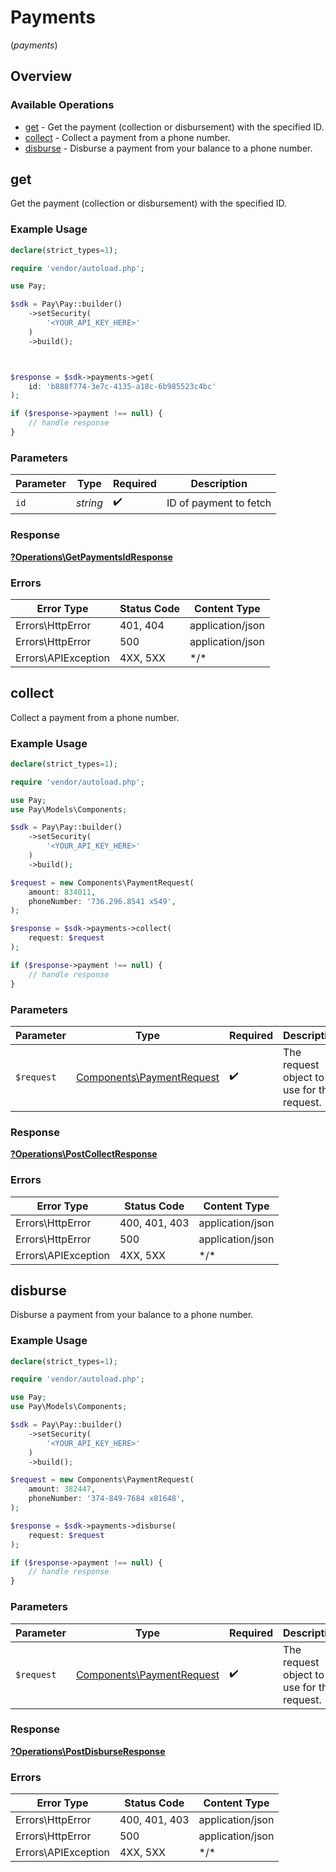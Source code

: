 # Payments
(*payments*)

## Overview

### Available Operations

* [get](#get) - Get the payment (collection or disbursement) with the specified ID.
* [collect](#collect) - Collect a payment from a phone number.
* [disburse](#disburse) - Disburse a payment from your balance to a phone number.

## get

Get the payment (collection or disbursement) with the specified ID.

### Example Usage

```php
declare(strict_types=1);

require 'vendor/autoload.php';

use Pay;

$sdk = Pay\Pay::builder()
    ->setSecurity(
        '<YOUR_API_KEY_HERE>'
    )
    ->build();



$response = $sdk->payments->get(
    id: 'b888f774-3e7c-4135-a18c-6b985523c4bc'
);

if ($response->payment !== null) {
    // handle response
}
```

### Parameters

| Parameter              | Type                   | Required               | Description            |
| ---------------------- | ---------------------- | ---------------------- | ---------------------- |
| `id`                   | *string*               | :heavy_check_mark:     | ID of payment to fetch |

### Response

**[?Operations\GetPaymentsIdResponse](../../Models/Operations/GetPaymentsIdResponse.md)**

### Errors

| Error Type          | Status Code         | Content Type        |
| ------------------- | ------------------- | ------------------- |
| Errors\HttpError    | 401, 404            | application/json    |
| Errors\HttpError    | 500                 | application/json    |
| Errors\APIException | 4XX, 5XX            | \*/\*               |

## collect

Collect a payment from a phone number.

### Example Usage

```php
declare(strict_types=1);

require 'vendor/autoload.php';

use Pay;
use Pay\Models\Components;

$sdk = Pay\Pay::builder()
    ->setSecurity(
        '<YOUR_API_KEY_HERE>'
    )
    ->build();

$request = new Components\PaymentRequest(
    amount: 834011,
    phoneNumber: '736.296.8541 x549',
);

$response = $sdk->payments->collect(
    request: $request
);

if ($response->payment !== null) {
    // handle response
}
```

### Parameters

| Parameter                                                              | Type                                                                   | Required                                                               | Description                                                            |
| ---------------------------------------------------------------------- | ---------------------------------------------------------------------- | ---------------------------------------------------------------------- | ---------------------------------------------------------------------- |
| `$request`                                                             | [Components\PaymentRequest](../../Models/Components/PaymentRequest.md) | :heavy_check_mark:                                                     | The request object to use for the request.                             |

### Response

**[?Operations\PostCollectResponse](../../Models/Operations/PostCollectResponse.md)**

### Errors

| Error Type          | Status Code         | Content Type        |
| ------------------- | ------------------- | ------------------- |
| Errors\HttpError    | 400, 401, 403       | application/json    |
| Errors\HttpError    | 500                 | application/json    |
| Errors\APIException | 4XX, 5XX            | \*/\*               |

## disburse

Disburse a payment from your balance to a phone number.

### Example Usage

```php
declare(strict_types=1);

require 'vendor/autoload.php';

use Pay;
use Pay\Models\Components;

$sdk = Pay\Pay::builder()
    ->setSecurity(
        '<YOUR_API_KEY_HERE>'
    )
    ->build();

$request = new Components\PaymentRequest(
    amount: 382447,
    phoneNumber: '374-849-7684 x81648',
);

$response = $sdk->payments->disburse(
    request: $request
);

if ($response->payment !== null) {
    // handle response
}
```

### Parameters

| Parameter                                                              | Type                                                                   | Required                                                               | Description                                                            |
| ---------------------------------------------------------------------- | ---------------------------------------------------------------------- | ---------------------------------------------------------------------- | ---------------------------------------------------------------------- |
| `$request`                                                             | [Components\PaymentRequest](../../Models/Components/PaymentRequest.md) | :heavy_check_mark:                                                     | The request object to use for the request.                             |

### Response

**[?Operations\PostDisburseResponse](../../Models/Operations/PostDisburseResponse.md)**

### Errors

| Error Type          | Status Code         | Content Type        |
| ------------------- | ------------------- | ------------------- |
| Errors\HttpError    | 400, 401, 403       | application/json    |
| Errors\HttpError    | 500                 | application/json    |
| Errors\APIException | 4XX, 5XX            | \*/\*               |